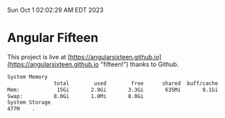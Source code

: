 Sun Oct  1 02:02:29 AM EDT 2023

# Angular Fifteen


This project is live at [https://angularsixteen.github.io](https://angularsixteen.github.io "fifteen!") thanks to Github.

```bash
System Memory
               total        used        free      shared  buff/cache   available
Mem:            15Gi       2.9Gi       3.3Gi       635Mi       9.1Gi        11Gi
Swap:          8.0Gi       1.0Mi       8.0Gi
System Storage
477M	.
```
```bash
